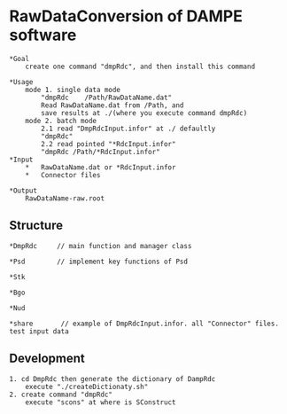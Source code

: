 
#   RawDataConversion of DAMPE software

    *Goal
        create one command "dmpRdc", and then install this command

    *Usage
        mode 1. single data mode
            "dmpRdc    /Path/RawDataName.dat"
            Read RawDataName.dat from /Path, and
            save results at ./(where you execute command dmpRdc)
        mode 2. batch mode
            2.1 read "DmpRdcInput.infor" at ./ defaultly
            "dmpRdc"
            2.2 read pointed "*RdcInput.infor"
            "dmpRdc /Path/*RdcInput.infor"
    *Input
        *   RawDataName.dat or *RdcInput.infor
        *   Connector files

    *Output
        RawDataName-raw.root

##  Structure

    *DmpRdc     // main function and manager class

    *Psd        // implement key functions of Psd

    *Stk

    *Bgo

    *Nud

    *share       // example of DmpRdcInput.infor. all "Connector" files. test input data

##  Development

    1. cd DmpRdc then generate the dictionary of DampRdc
        execute "./createDictionaty.sh"
    2. create command "dmpRdc"
        execute "scons" at where is SConstruct

